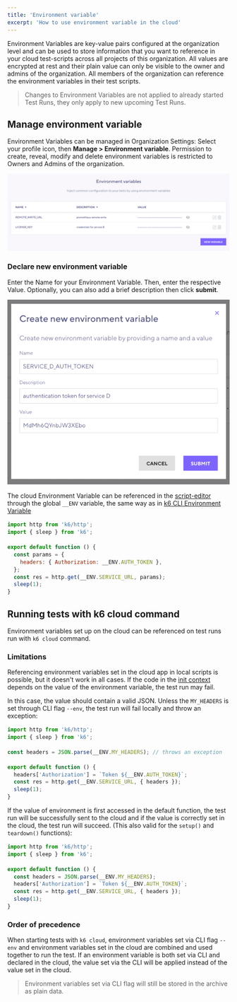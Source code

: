 ```yaml
---
title: 'Environment variable'
excerpt: 'How to use environment variable in the cloud'
---
```


Environment Variables are key-value pairs configured at the organization level and can be used to store information that you want to reference in your cloud test-scripts across all projects of this organization. All values are encrypted at rest and their plain value can only be visible to the owner and admins of the organization. All members of the organization can reference the environment variables in their test scripts. 

> Changes to Environment Variables are not applied to already started Test Runs, they only apply to new upcoming Test Runs.

## Manage environment variable

Environment Variables can be managed in Organization Settings: Select your profile icon, then **Manage > Environment variable**. Permission to create, reveal, modify and delete environment variables is restricted to Owners and Admins of the organization. 

![k6 Environment Variable](./images/envvars/environment-variables.png)


### Declare new environment variable

Enter the Name for your Environment Variable. Then, enter the respective Value. Optionally, you can also add a brief description then click **submit**. 

![k6 Environment Variable](./images/envvars/create-environment-variable.png)

The cloud Environment Variable can be referenced in the [script-editor](https://k6.io/docs/cloud/creating-and-running-a-test/script-editor/) through the global `__ENV` variable, the same way as in [k6 CLI Environment Variable](https://k6.io/docs/using-k6/environment-variables/#passing-environment-variables-to-the-k6-script)

```javascript
import http from 'k6/http';
import { sleep } from 'k6';

export default function () {
  const params = {
    headers: { Authorization: __ENV.AUTH_TOKEN },
  };
  const res = http.get(__ENV.SERVICE_URL, params);
  sleep(1);
}
```

## Running tests with k6 cloud command

Environment variables set up on the cloud can be referenced on test runs run with `k6 cloud` command. 

### Limitations

Referencing environment variables set in the cloud app in local scripts is possible, but it doesn't work in all cases. If the code in the [init context](https://k6.io/docs/getting-started/running-k6#the-init-context-and-the-default-function) depends on the value of the environment variable, the test run may fail.

In this case, the value should contain a valid JSON. Unless the `MY_HEADERS` is set through CLI flag `--env`,
the test run will fail locally and throw an exception:

```javascript
import http from 'k6/http';
import { sleep } from 'k6';

const headers = JSON.parse(__ENV.MY_HEADERS); // throws an exception

export default function () {
  headers['Authorization'] = `Token ${__ENV.AUTH_TOKEN}`;
  const res = http.get(__ENV.SERVICE_URL, { headers });
  sleep(1);
}
```

If the value of environment is first accessed in the default function, the test run will be successfully sent to the cloud and if the value is correctly set in the cloud, the test run will succeed. (This also valid for the `setup()` and `teardown()` functions):

```javascript
import http from 'k6/http';
import { sleep } from 'k6';

export default function () {
  const headers = JSON.parse(__ENV.MY_HEADERS);
  headers['Authorization'] = `Token ${__ENV.AUTH_TOKEN}`;
  const res = http.get(__ENV.SERVICE_URL, { headers });
  sleep(1);
}
```

### Order of precedence

When starting tests with `k6 cloud`, environment variables set via CLI flag `--env` and environment variables set in the cloud are combined and used together to run the test. If an environment variable is both set via CLI and declared in the cloud, the value set via the CLI will be applied instead of the value set in the cloud.

<Blockquote mod="warning">
Environment variables set via CLI flag will still be stored in the archive as plain data.
</Blockquote>
